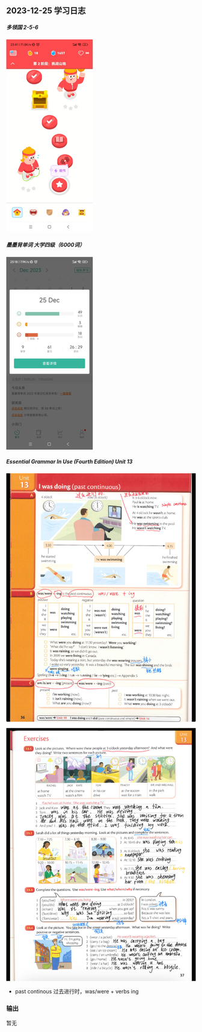 ## 2023-12-25 学习日志

##### 多领国 2-5-6

<img src="../../2023/img/image-20231226004644222.png" alt="image-20231226004644222" style="zoom:50%;" />

##### 墨墨背单词 大学四级（6000词）

<img src="../../2023/img/image-20231226004703727.png" alt="image-20231226004703727" style="zoom:50%;" />

##### Essential Grammar In Use (Fourth Edition)  Unit 13

![image-20231226004723764](../../2023/img/image-20231226004723764.png)

![image-20231226005030070](../../2023/img/image-20231226005030070.png)

- past continous 过去进行时，was/were + verbs ing

### 输出

暂无

